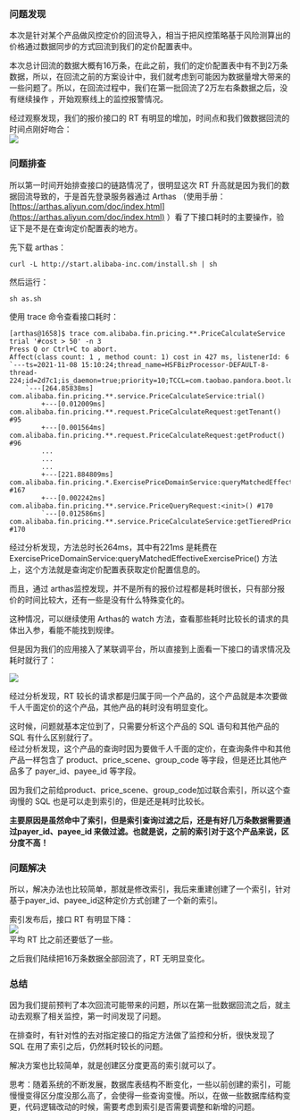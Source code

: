 ### 
### 问题发现
本次是针对某个产品做风控定价的回流导入，相当于把风控策略基于风险测算出的价格通过数据同步的方式回流到我们的定价配置表中。

本次总计回流的数据大概有16万条，在此之前，我们的定价配置表中有不到2万条数据，所以，在回流之前的方案设计中，我们就考虑到可能因为数据量增大带来的一些问题了。所以，在回流过程中，我们在第一批回流了2万左右条数据之后，没有继续操作 ，开始观察线上的监控报警情况。

经过观察发现，我们的报价接口的 RT 有明显的增加，时间点和我们做数据回流的时间点刚好吻合：<br />![](https://cdn.nlark.com/yuque/0/2022/png/5378072/1668685108394-2fb2fb72-c827-41c7-871e-2a571667a0ba.png#averageHue=%23fefefe&clientId=u0767d96f-7e66-4&from=paste&id=u9e4442e5&originHeight=250&originWidth=576&originalType=url&ratio=1&rotation=0&showTitle=false&status=done&style=none&taskId=u1785d256-b167-47a6-81ba-842039bdb39&title=)
### 问题排查
所以第一时间开始排查接口的链路情况了，很明显这次 RT 升高就是因为我们的数据回流导致的，于是首先登录服务器通过 Arthas （使用手册：[https://arthas.aliyun.com/doc/index.html](https://arthas.aliyun.com/doc/index.html) ）看了下接口耗时的主要操作，验证下是不是在查询定价配置表的地方。

先下载 arthas： 

```
curl -L http://start.alibaba-inc.com/install.sh | sh
```

然后运行：
```
sh as.sh 
```

使用 trace 命令查看接口耗时：
```
[arthas@1658]$ trace com.alibaba.fin.pricing.**.PriceCalculateService trial '#cost > 50' -n 3
Press Q or Ctrl+C to abort.
Affect(class count: 1 , method count: 1) cost in 427 ms, listenerId: 6
`---ts=2021-11-08 15:10:24;thread_name=HSFBizProcessor-DEFAULT-8-thread-224;id=2d7c1;is_daemon=true;priority=10;TCCL=com.taobao.pandora.boot.loader.LaunchedURLClassLoader@783e6358;trace_id=2132e43116363554229592404e58b8;rpc_id=9.40.6
    `---[264.85838ms] com.alibaba.fin.pricing.**.service.PriceCalculateService:trial()
        +---[0.012009ms] com.alibaba.fin.pricing.**.request.PriceCalculateRequest:getTenant() #95
        +---[0.001564ms] com.alibaba.fin.pricing.**.request.PriceCalculateRequest:getProduct() #96
        ...
        ...
        ...
        +---[221.884809ms] com.alibaba.fin.pricing.*.ExercisePriceDomainService:queryMatchedEffectiveExercisePrice() #167
        +---[0.002242ms] com.alibaba.fin.pricing.**.service.PriceQueryRequest:<init>() #170
        `---[0.012586ms] com.alibaba.fin.pricing.**.service.PriceCalculateService:getTieredPrice() #170
```

经过分析发现，方法总时长264ms，其中有221ms 是耗费在ExercisePriceDomainService:queryMatchedEffectiveExercisePrice() 方法上，这个方法就是查询定价配置表获取定价配置信息的。

而且，通过 arthas监控发现，并不是所有的报价过程都是耗时很长，只有部分报价的时间比较大，还有一些是没有什么特殊变化的。

这种情况，可以继续使用 Arthas的 watch 方法，查看那些耗时比较长的请求的具体出入参，看能不能找到规律。

但是因为我们的应用接入了某联调平台，所以直接到上面看一下接口的请求情况及耗时就行了：

![](https://cdn.nlark.com/yuque/0/2022/png/5378072/1668685108378-345890d6-7663-444a-bbc7-19fd74f048d6.png#averageHue=%23ebe8e6&clientId=u0767d96f-7e66-4&from=paste&id=ud016aa9b&originHeight=453&originWidth=1209&originalType=url&ratio=1&rotation=0&showTitle=false&status=done&style=none&taskId=ue33ba38a-c227-4638-a7f8-a6644a7bce2&title=)

经过分析发现，RT 较长的请求都是归属于同一个产品的，这个产品就是本次要做千人千面定价的这个产品，其他产品的耗时没有明显变化。

这时候，问题就基本定位到了，只需要分析这个产品的 SQL 语句和其他产品的 SQL 有什么区别就行了。<br />经过分析发现，这个产品的查询时因为要做千人千面的定价，在查询条件中和其他产品一样包含了 product、price_scene、group_code 等字段，但是还比其他产品多了 payer_id、payee_id 等字段。

因为我们之前给product、price_scene、group_code加过联合索引，所以这个查询慢的 SQL 也是可以走到索引的，但是还是耗时比较长。

**主要原因是虽然命中了索引，但是索引查询过滤之后，还是有好几万条数据需要通过payer_id、payee_id 来做过滤。也就是说，之前的索引对于这个产品来说，区分度不高！**
### 问题解决
所以，解决办法也比较简单，那就是修改索引，我后来重建创建了一个索引，针对基于payer_id、payee_id这种定价方式创建了一个新的索引。

索引发布后，接口 RT 有明显下降：<br />![](https://cdn.nlark.com/yuque/0/2022/png/5378072/1668685108344-ff18d881-49ee-4633-9c01-8fedbc80cc0e.png#averageHue=%23fefefe&clientId=u0767d96f-7e66-4&from=paste&id=u1d9776ff&originHeight=360&originWidth=769&originalType=url&ratio=1&rotation=0&showTitle=false&status=done&style=none&taskId=ufaaadc0b-f7af-4edf-8212-81914b0a985&title=)<br />平均 RT 比之前还要低了一些。

之后我们陆续把16万条数据全部回流了，RT 无明显变化。
### 总结

因为我们提前预判了本次回流可能带来的问题，所以在第一批数据回流之后，就主动去观察了相关监控，第一时间发现了问题。

在排查时，有针对性的去对指定接口的指定方法做了监控和分析，很快发现了 SQL 在用了索引之后，仍然耗时较长的问题。

解决方案也比较简单，就是创建区分度更高的索引就可以了。

思考：随着系统的不断发展，数据库表结构不断变化，一些以前创建的索引，可能慢慢变得区分度没那么高了，会使得一些查询变慢。所以，在做一些数据库结构变更，代码逻辑改动的时候，需要考虑到索引是否需要调整和新增的问题。
